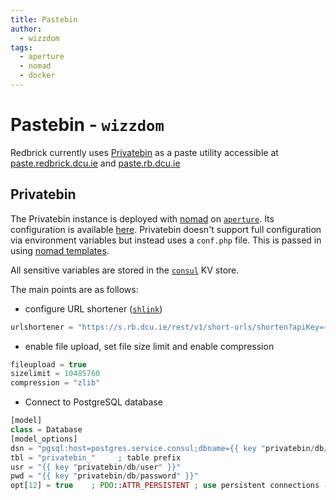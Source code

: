 ```yaml
---
title: Pastebin
author:
  - wizzdom
tags:
  - aperture
  - nomad
  - docker
---
```


# Pastebin - `wizzdom`

Redbrick currently uses [Privatebin](https://github.com/PrivateBin/PrivateBin) as a paste utility accessible at [paste.redbrick.dcu.ie](https://paste.redbrick.dcu.ie) and [paste.rb.dcu.ie](https://paste.rb.dcu.ie)

## Privatebin

The Privatebin instance is deployed with [nomad](nomad.md) on [`aperture`](../hardware/aperture/index.md). Its configuration is available [here](https://github.com/redbrick/nomad/blob/master/jobs/services/privatebin.hcl). Privatebin doesn't support full configuration via environment variables but instead uses a `conf.php` file. This is passed in using [nomad templates](https://developer.hashicorp.com/nomad/docs/job-specification/template).

All sensitive variables are stored in the [`consul`](consul.md) KV store. 

The main points are as follows:

- configure URL shortener ([`shlink`](shlink.md))

```php title="conf.php"
urlshortener = "https://s.rb.dcu.ie/rest/v1/short-urls/shorten?apiKey={{ key "privatebin/shlink/api" }}&format=txt&longUrl="
```

- enable file upload, set file size limit and enable compression

```php title="conf.php"
fileupload = true
sizelimit = 10485760
compression = "zlib"
```

- Connect to PostgreSQL database

```php title="conf.php"
[model]
class = Database
[model_options]
dsn = "pgsql:host=postgres.service.consul;dbname={{ key "privatebin/db/name" }}"
tbl = "privatebin_"     ; table prefix
usr = "{{ key "privatebin/db/user" }}"
pwd = "{{ key "privatebin/db/password" }}"
opt[12] = true    ; PDO::ATTR_PERSISTENT ; use persistent connections - default
```
